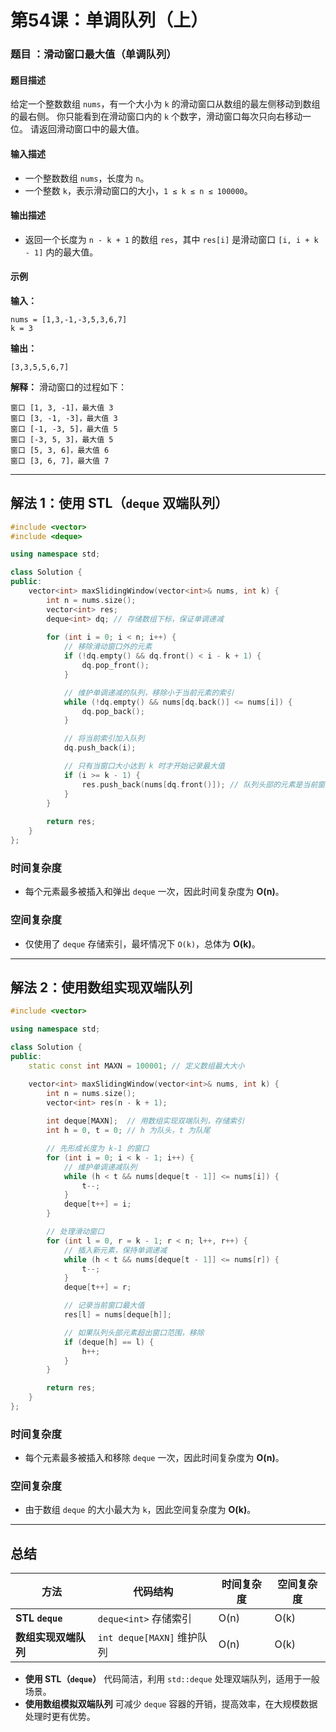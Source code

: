 # 第54课：单调队列（上）

### **题目 ：滑动窗口最大值（单调队列）**

#### **题目描述**

给定一个整数数组 `nums`，有一个大小为 `k` 的滑动窗口从数组的最左侧移动到数组的最右侧。
 你只能看到在滑动窗口内的 `k` 个数字，滑动窗口每次只向右移动一位。
 请返回滑动窗口中的最大值。

#### **输入描述**

- 一个整数数组 `nums`，长度为 `n`。
- 一个整数 `k`，表示滑动窗口的大小，`1 ≤ k ≤ n ≤ 100000`。

#### **输出描述**

- 返回一个长度为 `n - k + 1` 的数组 `res`，其中 `res[i]` 是滑动窗口 `[i, i + k - 1]` 内的最大值。

#### **示例**

**输入：**

```
nums = [1,3,-1,-3,5,3,6,7]
k = 3
```

**输出：**

```
[3,3,5,5,6,7]
```

**解释：**
 滑动窗口的过程如下：

```
窗口 [1, 3, -1]，最大值 3
窗口 [3, -1, -3]，最大值 3
窗口 [-1, -3, 5]，最大值 5
窗口 [-3, 5, 3]，最大值 5
窗口 [5, 3, 6]，最大值 6
窗口 [3, 6, 7]，最大值 7
```

------

## **解法 1：使用 STL（`deque` 双端队列）**

```cpp
#include <vector>
#include <deque>

using namespace std;

class Solution {
public:
    vector<int> maxSlidingWindow(vector<int>& nums, int k) {
        int n = nums.size();
        vector<int> res;
        deque<int> dq; // 存储数组下标，保证单调递减
        
        for (int i = 0; i < n; i++) {
            // 移除滑动窗口外的元素
            if (!dq.empty() && dq.front() < i - k + 1) {
                dq.pop_front();
            }

            // 维护单调递减的队列，移除小于当前元素的索引
            while (!dq.empty() && nums[dq.back()] <= nums[i]) {
                dq.pop_back();
            }

            // 将当前索引加入队列
            dq.push_back(i);

            // 只有当窗口大小达到 k 时才开始记录最大值
            if (i >= k - 1) {
                res.push_back(nums[dq.front()]); // 队列头部的元素是当前窗口的最大值
            }
        }
        
        return res;
    }
};
```

### **时间复杂度**

- 每个元素最多被插入和弹出 `deque` 一次，因此时间复杂度为 **O(n)**。

### **空间复杂度**

- 仅使用了 `deque` 存储索引，最坏情况下 `O(k)`，总体为 **O(k)**。

------

## **解法 2：使用数组实现双端队列**

```cpp
#include <vector>

using namespace std;

class Solution {
public:
    static const int MAXN = 100001; // 定义数组最大大小

    vector<int> maxSlidingWindow(vector<int>& nums, int k) {
        int n = nums.size();
        vector<int> res(n - k + 1);
        
        int deque[MAXN];  // 用数组实现双端队列，存储索引
        int h = 0, t = 0; // h 为队头，t 为队尾

        // 先形成长度为 k-1 的窗口
        for (int i = 0; i < k - 1; i++) {
            // 维护单调递减队列
            while (h < t && nums[deque[t - 1]] <= nums[i]) {
                t--;
            }
            deque[t++] = i;
        }

        // 处理滑动窗口
        for (int l = 0, r = k - 1; r < n; l++, r++) {
            // 插入新元素，保持单调递减
            while (h < t && nums[deque[t - 1]] <= nums[r]) {
                t--;
            }
            deque[t++] = r;

            // 记录当前窗口最大值
            res[l] = nums[deque[h]];

            // 如果队列头部元素超出窗口范围，移除
            if (deque[h] == l) {
                h++;
            }
        }

        return res;
    }
};
```

### **时间复杂度**

- 每个元素最多被插入和移除 `deque` 一次，因此时间复杂度为 **O(n)**。

### **空间复杂度**

- 由于数组 `deque` 的大小最大为 `k`，因此空间复杂度为 **O(k)**。

------

## **总结**

| 方法                 | 代码结构                   | 时间复杂度 | 空间复杂度 |
| -------------------- | -------------------------- | ---------- | ---------- |
| **STL `deque`**      | `deque<int>` 存储索引      | O(n)       | O(k)       |
| **数组实现双端队列** | `int deque[MAXN]` 维护队列 | O(n)       | O(k)       |

- **使用 STL（`deque`）** 代码简洁，利用 `std::deque` 处理双端队列，适用于一般场景。
- **使用数组模拟双端队列** 可减少 `deque` 容器的开销，提高效率，在大规模数据处理时更有优势。